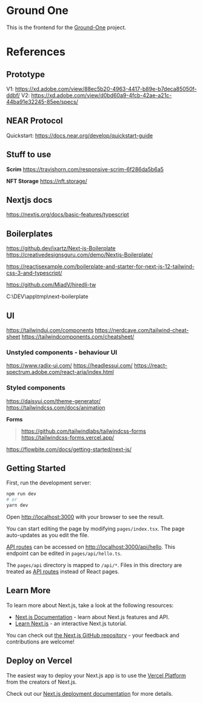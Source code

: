 # Ground One

This is the frontend for the [Ground-One](#) project.

# References

## Prototype

V1: <https://xd.adobe.com/view/88ec5b20-4963-4417-b89e-b7deca85050f-ddbf/>
V2: <https://xd.adobe.com/view/d0bd60a9-4fcb-42ae-a21c-44ba91e32245-85ee/specs/>

## NEAR Protocol

Quickstart: <https://docs.near.org/develop/quickstart-guide>

## Stuff to use

**Scrim**
<https://travishorn.com/responsive-scrim-6f286da5b6a5>

**NFT Storage**
<https://nft.storage/>

## Nextjs docs

<https://nextjs.org/docs/basic-features/typescript>

## Boilerplates

<https://github.dev/ixartz/Next-js-Boilerplate>
<https://creativedesignsguru.com/demo/Nextjs-Boilerplate/>

<https://reactjsexample.com/boilerplate-and-starter-for-next-js-12-tailwind-css-3-and-typescript/>

<https://github.com/MiadV/hiredli-tw>

C:\DEV\app\tmp\next-boilerplate

## UI

<https://tailwindui.com/components>
<https://nerdcave.com/tailwind-cheat-sheet>
<https://tailwindcomponents.com/cheatsheet/>

### Unstyled components - behaviour UI

<https://www.radix-ui.com/>
<https://headlessui.com/>
<https://react-spectrum.adobe.com/react-aria/index.html>

### Styled components

<https://daisyui.com/theme-generator/>
<https://tailwindcss.com/docs/animation>

**Forms**

> <https://github.com/tailwindlabs/tailwindcss-forms>  
> <https://tailwindcss-forms.vercel.app/>

<https://flowbite.com/docs/getting-started/next-js/>

## Getting Started

First, run the development server:

```bash
npm run dev
# or
yarn dev
```

Open [http://localhost:3000](http://localhost:3000) with your browser to see the result.

You can start editing the page by modifying `pages/index.tsx`. The page auto-updates as you edit the file.

[API routes](https://nextjs.org/docs/api-routes/introduction) can be accessed on [http://localhost:3000/api/hello](http://localhost:3000/api/hello). This endpoint can be edited in `pages/api/hello.ts`.

The `pages/api` directory is mapped to `/api/*`. Files in this directory are treated as [API routes](https://nextjs.org/docs/api-routes/introduction) instead of React pages.

## Learn More

To learn more about Next.js, take a look at the following resources:

-   [Next.js Documentation](https://nextjs.org/docs) - learn about Next.js features and API.
-   [Learn Next.js](https://nextjs.org/learn) - an interactive Next.js tutorial.

You can check out [the Next.js GitHub repository](https://github.com/vercel/next.js/) - your feedback and contributions are welcome!

## Deploy on Vercel

The easiest way to deploy your Next.js app is to use the [Vercel Platform](https://vercel.com/new?utm_medium=default-template&filter=next.js&utm_source=create-next-app&utm_campaign=create-next-app-readme) from the creators of Next.js.

Check out our [Next.js deployment documentation](https://nextjs.org/docs/deployment) for more details.
